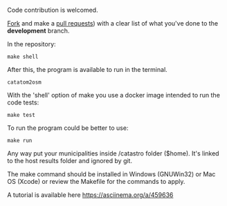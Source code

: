 Code contribution is welcomed.

[Fork](https://help.github.com/articles/fork-a-repo/) and make a [pull requests](http://help.github.com/pull-requests/)) with a clear list of what you've done to the __development__ branch.

In the repository:

    make shell

After this, the program is available to run in the terminal.

    catatom2osm

With the 'shell' option of make you use a docker image intended to run the code tests:

    make test

To run the program could be better to use:

    make run

Any way put your municipalities inside /catastro folder ($home). It's linked to the host results folder and ignored by git.

The make command should be installed in Windows (GNUWin32) or Mac OS (Xcode) or review the Makefile for the commands to apply.

A tutorial is available here https://asciinema.org/a/459636